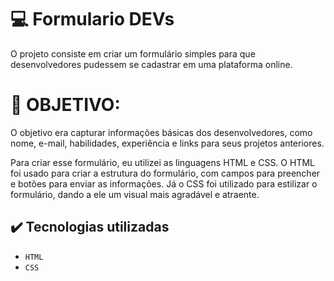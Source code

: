# :computer: Formulario DEVs

O projeto consiste em criar um formulário simples para que desenvolvedores pudessem se cadastrar em uma plataforma online. 

# :eyes: OBJETIVO:

O objetivo era capturar informações básicas dos desenvolvedores, como nome, e-mail, habilidades, experiência e links para seus projetos anteriores.

Para criar esse formulário, eu utilizei as linguagens HTML e CSS. O HTML foi usado para criar a estrutura do formulário, com campos para preencher e botões para enviar as informações. Já o CSS foi utilizado para estilizar o formulário, dando a ele um visual mais agradável e atraente.

## ✔️ Tecnologias utilizadas

- ``HTML``
- ``CSS``


